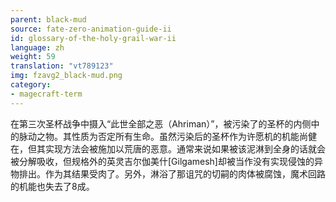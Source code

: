 ```yaml
---
parent: black-mud
source: fate-zero-animation-guide-ii
id: glossary-of-the-holy-grail-war-ii
language: zh
weight: 59
translation: "vt789123"
img: fzavg2_black-mud.png
category:
- magecraft-term
---
```


在第三次圣杯战争中摄入“此世全部之恶（Ahriman）”，被污染了的圣杯的内侧中的脉动之物。其性质为否定所有生命。虽然污染后的圣杯作为许愿机的机能尚健在，但其实现方法会被施加以荒唐的恶意。通常来说如果被该泥淋到全身的话就会被分解吸收，但规格外的英灵吉尔伽美什[Gilgamesh]却被当作没有实现侵蚀的异物排出。作为其结果受肉了。另外，淋浴了那诅咒的切嗣的肉体被腐蚀，魔术回路的机能也失去了8成。
